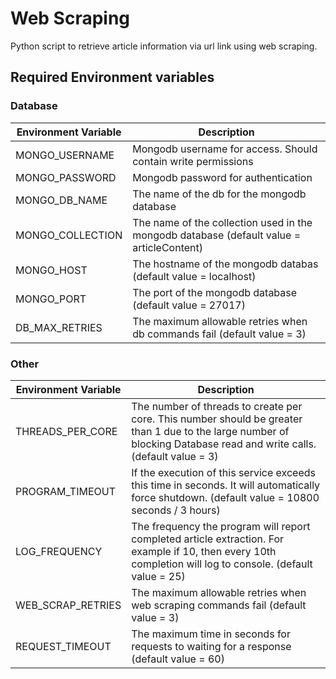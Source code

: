 # Web Scraping 

Python script to retrieve article information via url link using web scraping. 

## Required Environment variables

### Database
| Environment Variable | Description                                                                              |
|----------------------|------------------------------------------------------------------------------------------|
| MONGO_USERNAME       | Mongodb username for access. Should contain write permissions                            |
| MONGO_PASSWORD       | Mongodb password for authentication                                                      |
| MONGO_DB_NAME        | The name of the db for the mongodb database                                              |
| MONGO_COLLECTION     | The name of the collection used in the mongodb database (default value = articleContent) |
| MONGO_HOST           | The hostname of the mongodb databas (default value = localhost)                          |
| MONGO_PORT           | The port of the mongodb database (default value = 27017)                                 |
| DB_MAX_RETRIES       | The maximum allowable retries when db commands fail (default value = 3)                  |

### Other 
| Environment Variable | Description                                                                                                                                                           |
|----------------------|-----------------------------------------------------------------------------------------------------------------------------------------------------------------------|
| THREADS_PER_CORE     | The number of threads to create per core. This number should be greater than 1 due to the large number of blocking Database read and write calls. (default value = 3) |
| PROGRAM_TIMEOUT      | If the execution of this service exceeds this time in seconds. It will automatically force shutdown. (default value = 10800 seconds / 3 hours)                        |
| LOG_FREQUENCY        | The frequency the program will report completed article extraction. For example if 10, then every 10th completion will log to console. (default value = 25)           |
| WEB_SCRAP_RETRIES    | The maximum allowable retries when web scraping commands fail (default value = 3)                                                                                     |
| REQUEST_TIMEOUT      | The maximum time in seconds for requests to waiting for a response (default value = 60)                                                                                     |